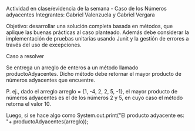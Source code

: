 Actividad en clase/evidencia de la semana - Caso de los Números adyacentes
Integrantes: Gabriel Valenzuela y Gabriel Vergara

Objetivo: desarrollar una solución completa basada en métodos, que aplique las buenas prácticas al caso planteado. Además debe considerar la implementación de pruebas unitarias usando Junit y la gestión de errores a través del uso de excepciones.

Caso a resolver

Se entrega un arreglo de enteros a un método llamado productoAdyacentes. Dicho método debe retornar el mayor producto de números adyacentes que encuentre.

P. ej., dado el arreglo arreglo = {1, -4, 2, 2, 5, -1}, el mayor producto de números adyacentes es el de los números 2 y 5, en cuyo caso el método retorna el valor 10.

Luego, si se hace algo como System.out.print("El producto adyacente es: "+ productoAdyacentes(arreglo));
